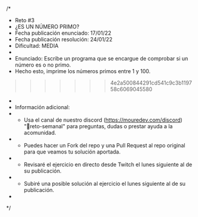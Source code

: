 /*
 * Reto #3
 * ¿ES UN NÚMERO PRIMO?
 * Fecha publicación enunciado: 17/01/22
 * Fecha publicación resolución: 24/01/22
 * Dificultad: MEDIA
 *
 * Enunciado: Escribe un programa que se encargue de comprobar si un número es o no primo.
 * Hecho esto, imprime los números primos entre 1 y 100.
>>>>>>> 4e2a500844291cd541c9c3b119758c6069045580
 *
 * Información adicional:
 * - Usa el canal de nuestro discord (https://mouredev.com/discord) "🔁reto-semanal" para preguntas, dudas o prestar ayuda a la acomunidad.
 * - Puedes hacer un Fork del repo y una Pull Request al repo original para que veamos tu solución aportada.
 * - Revisaré el ejercicio en directo desde Twitch el lunes siguiente al de su publicación.
 * - Subiré una posible solución al ejercicio el lunes siguiente al de su publicación.
 *
 */
